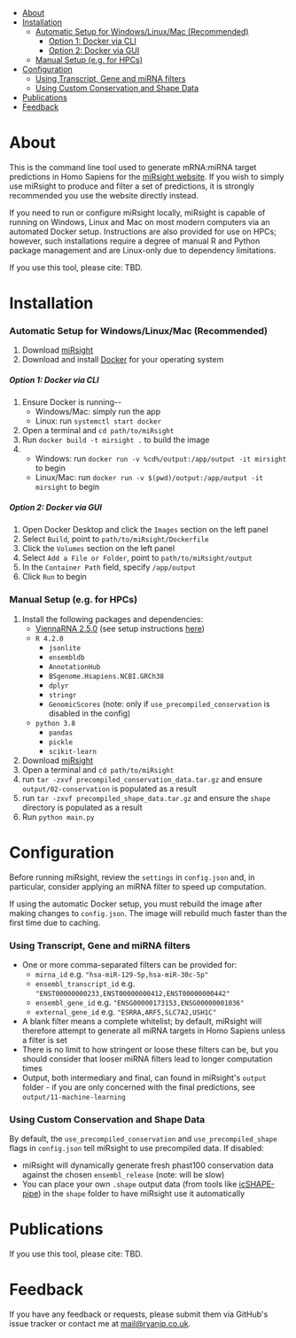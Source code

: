 - [About](#about)
- [Installation](#installation)
    - [Automatic Setup for Windows/Linux/Mac (Recommended)](#automatic-setup-for-windowslinuxmac-recommended)
        - [Option 1: Docker via CLI](#option-1-docker-via-cli)
        - [Option 2: Docker via GUI](#option-2-docker-via-gui)
    - [Manual Setup (e.g. for HPCs)](#manual-setup-eg-for-hpcs)
- [Configuration](#configuration)
    - [Using Transcript, Gene and miRNA filters](#using-transcript-gene-and-mirna-filters)
    - [Using Custom Conservation and Shape Data](#using-custom-conservation-and-shape-data)
- [Publications](#publications)
- [Feedback](#feedback)

# About
This is the command line tool used to generate mRNA:miRNA target predictions in Homo Sapiens for the [miRsight website](http://mirsight.info). If you wish to simply use miRsight to produce and filter a set of predictions, it is strongly recommended you use the website directly instead.

If you need to run or configure miRsight locally, miRsight is capable of running on Windows, Linux and Mac on most modern computers via an automated Docker setup. Instructions are also provided for use on HPCs; however, such installations require a degree of manual R and Python package management and are Linux-only due to dependency limitations.

If you use this tool, please cite: TBD.

# Installation
 
### Automatic Setup for Windows/Linux/Mac (Recommended) 
1. Download [miRsight](https://github.com/RyanJP18/miRsight/releases)
2. Download and install [Docker](https://www.docker.com/) for your operating system

##### Option 1: Docker via CLI
1. Ensure Docker is running-- 
   - Windows/Mac: simply run the app
   - Linux: run `systemctl start docker`
2. Open a terminal and `cd path/to/miRsight`
3. Run `docker build -t mirsight .` to build the image
4. 
   - Windows: run `docker run -v %cd%/output:/app/output -it mirsight` to begin
   - Linux/Mac: run  `docker run -v $(pwd)/output:/app/output -it mirsight` to begin

##### Option 2: Docker via GUI
1. Open Docker Desktop and click the `Images` section on the left panel
2. Select `Build`, point to `path/to/miRsight/Dockerfile`
3. Click the `Volumes` section on the left panel
4. Select `Add a File or Folder`, point to `path/to/miRsight/output`
5. In the `Container Path` field, specify `/app/output`
6. Click `Run` to begin

### Manual Setup (e.g. for HPCs)
1. Install the following packages and dependencies:
     - [ViennaRNA 2.5.0](https://github.com/ViennaRNA/ViennaRNA/releases/tag/v2.5.0) (see setup instructions [here](https://github.com/ViennaRNA/ViennaRNA))
     - `R 4.2.0`
       - `jsonlite`
       - `ensembldb`
       - `AnnotationHub`
       - `BSgenome.Hsapiens.NCBI.GRCh38`
       - `dplyr`
       - `stringr`
       - `GenomicScores` (note: only if `use_precompiled_conservation` is disabled in the config)
     - `python 3.8`
       - `pandas`
       - `pickle`
       - `scikit-learn`
2. Download [miRsight](https://github.com/RyanJP18/miRsight/releases)
3. Open a terminal and `cd path/to/miRsight`
4. run `tar -zxvf precompiled_conservation_data.tar.gz` and ensure `output/02-conservation` is populated as a result
5. run `tar -zxvf precompiled_shape_data.tar.gz` and ensure the `shape` directory is populated as a result
6. Run `python main.py`

# Configuration
Before running miRsight, review the `settings` in `config.json` and, in particular, consider applying an miRNA filter to speed up computation.

If using the automatic Docker setup, you must rebuild the image after making changes to `config.json`. The image will rebuild much faster than the first time due to caching.

### Using Transcript, Gene and miRNA filters
- One or more comma-separated filters can be provided for:
    - `mirna_id` e.g. `"hsa-miR-129-5p,hsa-miR-30c-5p"`
    - `ensembl_transcript_id` e.g. `"ENST00000000233,ENST00000000412,ENST00000000442"`
    - `ensembl_gene_id` e.g. `"ENSG00000173153,ENSG00000001036"`
    - `external_gene_id` e.g. `"ESRRA,ARF5,SLC7A2,USH1C"`
- A blank filter means a complete whitelist; by default, miRsight will therefore attempt to generate all miRNA targets in Homo Sapiens unless a filter is set
- There is no limit to how stringent or loose these filters can be, but you should consider that looser miRNA filters lead to longer computation times
- Output, both intermediary and final, can found in miRsight's `output` folder - if you are only concerned with the final predictions, see `output/11-machine-learning`

### Using Custom Conservation and Shape Data
By default, the `use_precompiled_conservation` and `use_precompiled_shape` flags in `config.json` tell miRsight to use precompiled data. If disabled:

- miRsight will dynamically generate fresh phast100 conservation data against the chosen `ensembl_release` (note: will be slow)
- You can place your own `.shape` output data (from tools like [icSHAPE-pipe](https://github.com/Jun-Lizst/icSHAPE-pipe)) in the `shape` folder to have miRsight use it automatically

# Publications
If you use this tool, please cite: TBD.

# Feedback
If you have any feedback or requests, please submit them via GitHub's issue tracker or contact me at [mail@ryanjp.co.uk](mailto:mail@ryanjp.co.uk).
